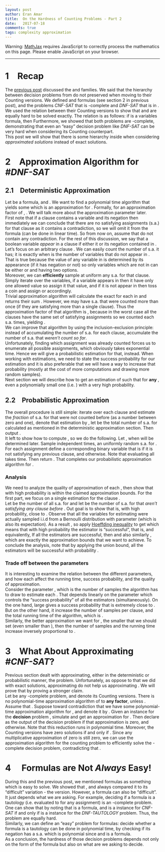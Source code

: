 ```yaml
---
layout: post
author: Eran Amar
title:  On the Hardness of Counting Problems - Part 2
date:   2017-07-18
comments: true
tags: complexity approximation
---
```



<script type="math/tex">
\newcommand{\lyxlock}{}
</script>
<noscript>
<div class="warning">
Warning: <a href="http://www.mathjax.org/">MathJax</a> requires JavaScript to correctly process the mathematics on this page. Please enable JavaScript on your browser.
</div><hr>
</hr></noscript>



<h1 class="Section">
<a class="toc" name="toc-Section-1">1</a> Recap
</h1>
<div class="Unindented">
The <a class="URL" href="https://eranamar.github.io/site/2017/07/06/On-the-Hardness-of-Counting-Problems-Part-1.html">previous post</a> discussed the <span class="MathJax_Preview"><script type="math/tex">
\mathcal{P},\mathcal{NP}
</script>
</span> and <span class="MathJax_Preview"><script type="math/tex">
\#\mathcal{P}
</script>
</span> families. We said that the hierarchy between decision problems from <span class="MathJax_Preview"><script type="math/tex">
\mathcal{P},\mathcal{NP}
</script>
</span> do not preserved when moving to their Counting versions. We defined <span class="MathJax_Preview"><script type="math/tex">
CNF
</script>
</span> and <span class="MathJax_Preview"><script type="math/tex">
DNF
</script>
</span> formulas (see section 2 in previous post), and the problems <i>CNF-SAT </i>that is <span class="MathJax_Preview"><script type="math/tex">
\mathcal{NP}
</script>
</span>-complete and <i>DNF-SAT</i> that is in <span class="MathJax_Preview"><script type="math/tex">
\mathcal{P}
</script>
</span>. We used the relation between their Counting versions to show that <span class="MathJax_Preview"><script type="math/tex">
\#DNF
</script>
</span> and <span class="MathJax_Preview"><script type="math/tex">
\#CNF
</script>
</span> are equally hard to be solved exactly. The relation is as follows: if <span class="MathJax_Preview"><script type="math/tex">
\phi
</script>
</span> is a <span class="MathJax_Preview"><script type="math/tex">
n
</script>
</span> variables <span class="MathJax_Preview"><script type="math/tex">
CNF
</script>
</span> formula, then <span class="MathJax_Preview">
<script type="math/tex;mode=display">

\#CNF\left(\phi\right)+\#DNF\left(\neg\phi\right)=2^{n}

</script>
</span>
Furthermore, we showed that both problems are <span class="MathJax_Preview"><script type="math/tex">
\#\mathcal{P}
</script>
</span>-complete, demonstrating that even an “easy” decision problem like <i>DNF-SAT</i> can be very hard when considering its Counting counterpart. 
</div>
<div class="Indented">
This post we will show that there is some hierarchy inside <span class="MathJax_Preview"><script type="math/tex">
\#\mathcal{P}
</script>
</span> when considering <i>approximated solutions</i> instead of exact solutions.
</div>
<h1 class="Section">
<a class="toc" name="toc-Section-2">2</a> Approximation Algorithm for <i>#DNF-SAT</i>
</h1>
<h2 class="Subsection">
<a class="toc" name="toc-Subsection-2.1">2.1</a> Deterministic Approximation
</h2>
<div class="Unindented">
Let <span class="MathJax_Preview"><script type="math/tex">
\psi=\bigvee_{i=1}^{m}C_{i}
</script>
</span> be a <span class="MathJax_Preview"><script type="math/tex">
DNF
</script>
</span> formula, and <span class="MathJax_Preview"><script type="math/tex">
k^{*}=\#DNF\left(\psi\right)
</script>
</span>. We want to find a polynomial time algorithm that yields some <span class="MathJax_Preview"><script type="math/tex">
k
</script>
</span> which is an approximation for <span class="MathJax_Preview"><script type="math/tex">
k^{*}
</script>
</span>. Formally, for an approximation factor of <span class="MathJax_Preview"><script type="math/tex">
p>1
</script>
</span>, <span class="MathJax_Preview"><script type="math/tex">
k^{*}\le k\le p\cdot k^{*}
</script>
</span>. We will talk more about the approximation parameter later.
</div>
<div class="Indented">
First note that if a clause contains a variable and its negation then immediately we can conclude that there are no satisfying assignments (s.a.) for that clause as it contains a contradiction, so we will omit it from the formula (can be done in linear time). So from now on, assume that <span class="MathJax_Preview"><script type="math/tex">
\psi
</script>
</span> do not contain any contradiction. For the rest of this discussion, we say that a boolean variable <i>appear</i> in a clause <span class="MathJax_Preview"><script type="math/tex">
C
</script>
</span> if either it or its negation contained in <span class="MathJax_Preview"><script type="math/tex">
C
</script>
</span>.
</div>
<div class="Indented">
Let’s focus on an arbitrary clause <span class="MathJax_Preview"><script type="math/tex">
C_{i}\in\psi
</script>
</span> . We can easily count the number of s.a. it has; it is exactly <span class="MathJax_Preview"><script type="math/tex">
\#DNF\left(C_{i}\right)=2^{t}
</script>
</span> when <span class="MathJax_Preview"><script type="math/tex">
t\in\left\{ 0,1,..,n-1\right\} 
</script>
</span> is the number of variables that do not appear in <span class="MathJax_Preview"><script type="math/tex">
C_{i}
</script>
</span>. That is true because the value of any variable in <span class="MathJax_Preview"><script type="math/tex">
C_{i}
</script>
</span> is determined by its appearance (if it has negation or not) so only variables which are not in <span class="MathJax_Preview"><script type="math/tex">
C_{i}
</script>
</span> can be either <span class="MathJax_Preview"><script type="math/tex">
True
</script>
</span> or <span class="MathJax_Preview"><script type="math/tex">
False
</script>
</span> and having two options.
</div>
<div class="Indented">
Moreover, we can <b>efficiently </b>sample at uniform any s.a. for that clause. Simply iterate over the <span class="MathJax_Preview"><script type="math/tex">
n
</script>
</span> variables, if a variable appears in <span class="MathJax_Preview"><script type="math/tex">
C_{i}
</script>
</span> then it have only one allowed value so assign it that value, and if it is not appear in <span class="MathJax_Preview"><script type="math/tex">
C_{i}
</script>
</span> then toss a coin and assign <span class="MathJax_Preview"><script type="math/tex">
True
</script>
</span> or <span class="MathJax_Preview"><script type="math/tex">
False
</script>
</span> accordingly. 
</div>
<div class="Indented">
Trivial approximation algorithm will calculate the exact <span class="MathJax_Preview"><script type="math/tex">
\#DNF\left(C_{i}\right)
</script>
</span> for each <span class="MathJax_Preview"><script type="math/tex">
C_{i}
</script>
</span> in <span class="MathJax_Preview"><script type="math/tex">
\psi
</script>
</span> and returns their sum <span class="MathJax_Preview"><script type="math/tex">
k=\sum_{i=1}^{m}\#DNF\left(C_{i}\right)
</script>
</span>. However, we may have s.a. that were counted more than once (if they are satisfying more than a single clause). Thus the approximation factor of that algorithm is <span class="MathJax_Preview"><script type="math/tex">
m
</script>
</span>, because in the worst case all the clauses have the same set of satisfying assignments so we counted each s.a. <span class="MathJax_Preview"><script type="math/tex">
m
</script>
</span> times, yielding <span class="MathJax_Preview"><script type="math/tex">
k\le m\cdot k^{*}
</script>
</span>.
</div>
<div class="Indented">
We can improve that algorithm by using the inclusion-exclusion principle: instead of accumulating the number of s.a. for each clause, accumulate the number of s.a. that <i>weren’t count so far</i>.
</div>
<div class="Indented">
Unfortunately, finding which assignment was already counted forces us to enumerate all possible assignments, which obviously takes exponential time. Hence we will give a probabilistic estimation for that, instead. When working with estimations, we need to state the success probability for our estimation and it is also preferable that we will have a way to increase that probability (mostly at the cost of more computations and drawing more random samples). 
</div>
<div class="Indented">
Next section we will describe how to get an estimation of <span class="MathJax_Preview"><script type="math/tex">
k
</script>
</span> such that <span class="MathJax_Preview"><script type="math/tex">
\left(1-p\right)k^{*}\le k\le\left(1+p\right)k^{*}
</script>
</span> for <b>any</b> <span class="MathJax_Preview"><script type="math/tex">
p
</script>
</span>, even a polynomially small one (i.e. <span class="MathJax_Preview"><script type="math/tex">
p=\frac{1}{poly\left(n\right)}
</script>
</span>) with a very high probability. 
</div>
<h2 class="Subsection">
<a class="toc" name="toc-Subsection-2.2">2.2</a> Probabilistic Approximation
</h2>
<div class="Unindented">
The overall procedure is still simple: iterate over each clause <span class="MathJax_Preview"><script type="math/tex">
C_{i}
</script>
</span> and estimate the <i>fraction</i> of s.a. for <span class="MathJax_Preview"><script type="math/tex">
C_{i}
</script>
</span> that were not counted before (as a number between zero and one), denote that estimation by <span class="MathJax_Preview"><script type="math/tex">
\tilde{k}_{i}
</script>
</span>, let <span class="MathJax_Preview"><script type="math/tex">
S_{i}
</script>
</span> be the total number of s.a. for <span class="MathJax_Preview"><script type="math/tex">
C_{i}
</script>
</span> calculated as mentioned in the deterministic approximation section. Then output <span class="MathJax_Preview"><script type="math/tex">
k=\sum_{i=1}^{m}\tilde{k}_{i}\cdot S_{i}
</script>
</span>.
</div>
<div class="Indented">
It left to show how to compute <span class="MathJax_Preview"><script type="math/tex">
\tilde{k}_{i}
</script>
</span>, so we do the following. Let <span class="MathJax_Preview"><script type="math/tex">
t=c\left(\frac{m}{p}\right)^{2}\ln m
</script>
</span>, when <span class="MathJax_Preview"><script type="math/tex">
c
</script>
</span> will be determined later. Sample <span class="MathJax_Preview"><script type="math/tex">
t
</script>
</span> independent times, an uniformly random s.a. for <span class="MathJax_Preview"><script type="math/tex">
C_{i}
</script>
</span>. For each assignment define a corresponding binary variable <span class="MathJax_Preview"><script type="math/tex">
X_{j}
</script>
</span> that is <span class="MathJax_Preview"><script type="math/tex">
1
</script>
</span> if it is not satisfying any previous clause, and <span class="MathJax_Preview"><script type="math/tex">
0
</script>
</span> otherwise. Note that evaluating all <span class="MathJax_Preview"><script type="math/tex">
\left\{ X_{j}\right\} _{j=1}^{t}
</script>
</span> takes <span class="MathJax_Preview"><script type="math/tex">
\mathcal{O}\left(poly\left(n,m\right)\cdot t\right)
</script>
</span> time. Then return <span class="MathJax_Preview"><script type="math/tex">
\tilde{k}_{i}=\frac{1}{t}\sum_{j=1}^{t}X_{j}
</script>
</span>. That completes our probabilistic approximation algorithm for <span class="MathJax_Preview"><script type="math/tex">
\#DNF
</script>
</span>.
</div>
<h3 class="Subsubsection-">
<a class="toc" name="toc-Subsubsection--1"></a>Analysis
</h3>
<div class="Unindented">
We need to analyze the quality of approximation of each <span class="MathJax_Preview"><script type="math/tex">
\tilde{k_{i}}
</script>
</span>, then show that with high probability <span class="MathJax_Preview"><script type="math/tex">
\sum_{i=1}^{m}\tilde{k}_{i}\cdot S_{i}
</script>
</span> is within the claimed approximation bounds. For the first part, we focus on a single estimation <span class="MathJax_Preview"><script type="math/tex">
\tilde{k}_{i}
</script>
</span> for the clause <span class="MathJax_Preview"><script type="math/tex">
C_{i}
</script>
</span>. 
</div>
<div class="Indented">
Let <span class="MathJax_Preview"><script type="math/tex">
S_{i}
</script>
</span> be the number of all s.a. for <span class="MathJax_Preview"><script type="math/tex">
C_{i}
</script>
</span> and let <span class="MathJax_Preview"><script type="math/tex">
s_{i}
</script>
</span> be the number of s.a. for <span class="MathJax_Preview"><script type="math/tex">
C_{i}
</script>
</span> that <i>aren’t satisfying any clause before <span class="MathJax_Preview"><script type="math/tex">
C_{i}
</script>
</span></i>. Out goal is to show that <span class="MathJax_Preview"><script type="math/tex">
\tilde{k}_{i}
</script>
</span> is, with high probability, close to <span class="MathJax_Preview"><script type="math/tex">
\frac{s_{i}}{S_{i}}
</script>
</span>. Observe that all the variables <span class="MathJax_Preview"><script type="math/tex">
\left\{ X_{j}\right\} _{j=1}^{t}
</script>
</span> for estimating <span class="MathJax_Preview"><script type="math/tex">
\tilde{k}_{i}
</script>
</span> were actually sampled i.i.d from a Bernoulli distribution with parameter <span class="MathJax_Preview"><script type="math/tex">
q_{i}=\frac{s_{i}}{S_{i}}
</script>
</span> (which is also its expectation). As a result <span class="MathJax_Preview"><script type="math/tex">
\mathbb{E}\left[\tilde{k}_{i}\right]=q_{i}
</script>
</span>, so apply <a class="URL" href="https://eranamar.github.io/site/2017/03/24/Comparing-Chernoff-Hoeffding-bounds.html">Hoeffding inequality</a> to get <span class="MathJax_Preview">
<script type="math/tex;mode=display">
\begin{aligned}
\mathbf{P}\left[\left|\tilde{k}_{i}-q_{i}\right|>\frac{p}{m}\right] & \le2\exp\left(\frac{-2\left(\frac{p}{m}\right)^{2}t^{2}}{t}\right)\\
 & =2\exp\left(-2c\ln m\right)=2m^{-2c}
\end{aligned}
</script>
</span>
which means that with high probability the estimator is “successful”, that is,<span class="MathJax_Preview">
<script type="math/tex;mode=display">

q_{i}-\frac{p}{m}\le\tilde{k}_{i}\le q_{i}+\frac{p}{m}

</script>
</span>
and equivalently, <span class="MathJax_Preview">
<script type="math/tex;mode=display">

s_{i}-S_{i}\frac{p}{m}\le\tilde{k}_{i}\cdot S_{i}\le s_{i}+S_{i}\frac{p}{m}

</script>
</span>
If all the estimators <span class="MathJax_Preview"><script type="math/tex">
\tilde{k}_{1},\tilde{k}_{2},..
</script>
</span> are successful, then <span class="MathJax_Preview">
<script type="math/tex;mode=display">

k\le\sum_{i=1}^{m}\left(s_{i}+S_{i}\frac{p}{m}\right)=k^{*}+\sum_{i=1}^{m}S_{i}\frac{p}{m}\le k^{*}+\frac{p}{m}\left(mk^{*}\right)=\left(1+p\right)k^{*}

</script>
</span>
and also similarly <span class="MathJax_Preview"><script type="math/tex">
k\ge\left(1-p\right)k^{*}
</script>
</span>, which are exactly the approximation bounds that we want to achieve. To conclude the analysis, note that by applying the union bound, all the estimators will be successful with probability <span class="MathJax_Preview"><script type="math/tex">
\ge1-\sum_{i=1}^{m}2m^{-2c}=1-\frac{2}{m^{2c-1}}
</script>
</span>.
</div>
<h3 class="Subsubsection-">
<a class="toc" name="toc-Subsubsection--2"></a>Trade off between the parameters
</h3>
<div class="Unindented">
It is interesting to examine the relation between the different parameters, and how each affect the running time, success probability, and the quality of approximation.
</div>
<div class="Indented">
Consider the parameter <span class="MathJax_Preview"><script type="math/tex">
t
</script>
</span>, which is the number of samples the algorithm has to draw to estimate each <span class="MathJax_Preview"><script type="math/tex">
\tilde{k}_{i}
</script>
</span>. That <span class="MathJax_Preview"><script type="math/tex">
t
</script>
</span> depends linearly on the parameter <span class="MathJax_Preview"><script type="math/tex">
c
</script>
</span> which controls the “success probability” of all the estimators (simultaneously). On the one hand, large <span class="MathJax_Preview"><script type="math/tex">
c
</script>
</span> gives a success probability that is extremely close to <span class="MathJax_Preview"><script type="math/tex">
1
</script>
</span>. But on the other hand, it increase the number of samples <span class="MathJax_Preview"><script type="math/tex">
t
</script>
</span> per clause, and the total running time of the algorithm, which is <span class="MathJax_Preview"><script type="math/tex">
\mathcal{O}\left(poly\left(n,m\right)\cdot c\cdot p^{-2}\right)
</script>
</span>.
</div>
<div class="Indented">
Similarly, the better approximation we want for <span class="MathJax_Preview"><script type="math/tex">
k^{*}
</script>
</span>, the smaller <span class="MathJax_Preview"><script type="math/tex">
p
</script>
</span> that we should set (even smaller than <span class="MathJax_Preview"><script type="math/tex">
1
</script>
</span>), then the number of samples and the running time increase inversely proportional to <span class="MathJax_Preview"><script type="math/tex">
p^{2}
</script>
</span>.
</div>
<h1 class="Section">
<a class="toc" name="toc-Section-3">3</a> What About Approximating <i>#CNF-SAT</i>?
</h1>
<div class="Unindented">
Previous section dealt with approximating, either in the deterministic or probabilistic manner, the <span class="MathJax_Preview"><script type="math/tex">
\#DNF
</script>
</span> problem. Unfortunately, as oppose to that we did with exact solutions, approximating <span class="MathJax_Preview"><script type="math/tex">
\#DNF
</script>
</span> do not help us approximating <span class="MathJax_Preview"><script type="math/tex">
\#CNF
</script>
</span>. We will prove that by proving a stronger claim.
</div>
<div class="Claim">
Let <span class="MathJax_Preview"><script type="math/tex">
P
</script>
</span> be any <span class="MathJax_Preview"><script type="math/tex">
\mathcal{NP}
</script>
</span>-complete problem, and denote <span class="MathJax_Preview"><script type="math/tex">
\#P
</script>
</span> its Counting versions. There is no polynomial-time approximation algorithm of <span class="MathJax_Preview"><script type="math/tex">
\#P
</script>
</span> to <b>any factor</b>, unless <span class="MathJax_Preview"><script type="math/tex">
\mathcal{P}=\mathcal{NP}
</script>
</span>.
</div>
<div class="Proof">
Assume that <span class="MathJax_Preview"><script type="math/tex">
\mathcal{P}\ne\mathcal{NP}
</script>
</span>. Suppose toward contradiction that we have some polynomial-time approximation algorithm for <span class="MathJax_Preview"><script type="math/tex">
\#P
</script>
</span>, and denote it by <span class="MathJax_Preview"><script type="math/tex">
Alg
</script>
</span>. Given an instance <span class="MathJax_Preview"><script type="math/tex">
x
</script>
</span> for the <b>decision</b> problem <span class="MathJax_Preview"><script type="math/tex">
P
</script>
</span>, simulate <span class="MathJax_Preview"><script type="math/tex">
Alg\left(x\right)
</script>
</span> and get an approximation for <span class="MathJax_Preview"><script type="math/tex">
\#P\left(x\right)
</script>
</span>. Then declare <span class="MathJax_Preview"><script type="math/tex">
No
</script>
</span> as the output of the decision problem if that approximation is zero, and <span class="MathJax_Preview"><script type="math/tex">
Yes
</script>
</span> otherwise. Note that this reduction runs in polynomial time. Moreover, the Counting versions have zero solutions if and only if <span class="MathJax_Preview"><script type="math/tex">
P\left(x\right)=No
</script>
</span>. Since any multiplicative approximation of zero is still zero, we can use the approximation algorithm for the counting problem to efficiently solve the <span class="MathJax_Preview"><script type="math/tex">
\mathcal{NP}
</script>
</span>-complete decision problem, contradicting that <span class="MathJax_Preview"><script type="math/tex">
\mathcal{P}\ne\mathcal{NP}
</script>
</span>.
</div>
<h1 class="Section">
<a class="toc" name="toc-Section-4">4</a> <span class="MathJax_Preview"><script type="math/tex">
DNF
</script>
</span> Formulas are Not <i>Always</i> Easy!
</h1>
<div class="Unindented">
During this and the previous post, we mentioned <span class="MathJax_Preview"><script type="math/tex">
DNF
</script>
</span> formulas as something which is easy to solve. We showed that <span class="MathJax_Preview"><script type="math/tex">
DNFSAT\in\mathcal{P}
</script>
</span>, and always compared it to its “difficult” variation - the <span class="MathJax_Preview"><script type="math/tex">
CNF
</script>
</span> version. However, a <span class="MathJax_Preview"><script type="math/tex">
DNF
</script>
</span> formula can also be “difficult”. It just depends what we are asking. For example, deciding if a <span class="MathJax_Preview"><script type="math/tex">
DNF
</script>
</span> formula <span class="MathJax_Preview"><script type="math/tex">
\psi
</script>
</span> is a tautology (i.e. evaluated to <span class="MathJax_Preview"><script type="math/tex">
True
</script>
</span> for any assignment) is an <span class="MathJax_Preview"><script type="math/tex">
\mathcal{NP}
</script>
</span>-complete problem. One can show that by noting that <span class="MathJax_Preview"><script type="math/tex">
\phi:=\neg\psi
</script>
</span> is a <span class="MathJax_Preview"><script type="math/tex">
CNF
</script>
</span> formula, and <span class="MathJax_Preview"><script type="math/tex">
\phi
</script>
</span> is a <span class="MathJax_Preview"><script type="math/tex">
No
</script>
</span> instance for <i>CNF-SAT</i> if and only if <span class="MathJax_Preview"><script type="math/tex">
\psi
</script>
</span> is a <span class="MathJax_Preview"><script type="math/tex">
Yes
</script>
</span> instance for the <i>DNF-TAUTOLOGY</i> problem. Thus, the problem are equally hard.
</div>
<div class="Indented">
Similarly, we can define an “easy” problem for <span class="MathJax_Preview"><script type="math/tex">
CNF
</script>
</span> formulas: decide whether a <span class="MathJax_Preview"><script type="math/tex">
CNF
</script>
</span> formula <span class="MathJax_Preview"><script type="math/tex">
\phi
</script>
</span> is a tautology can be done in polynomial time, by checking if its negation <span class="MathJax_Preview"><script type="math/tex">
\psi:=\neg\phi
</script>
</span> has a s.a. which is polynomial since <span class="MathJax_Preview"><script type="math/tex">
DNFSAT\in\mathcal{P}
</script>
</span> and <span class="MathJax_Preview"><script type="math/tex">
\psi
</script>
</span> is a <span class="MathJax_Preview"><script type="math/tex">
DNF
</script>
</span> formula.
</div>
<div class="Indented">
As a conclusion, the hardness of those decision problems depends not only on the form of the formula but also on what are we asking to decide.
</div>
